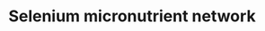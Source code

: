 ---
annotations:
- id: PW:0000133
  parent: classic metabolic pathway
  type: Pathway Ontology
  value: selenoamino acid metabolic pathway
- id: PW:0000002
  parent: classic metabolic pathway
  type: Pathway Ontology
  value: classic metabolic pathway
authors:
- Egoyenechea
- AlexanderPico
- Thomas
- Ommen
- MaintBot
- Evelo
- MartijnVanIersel
- Jildau
- Khanspers
- Damariz
- Andra
- Egonw
- Mkutmon
- MirellaKalafati
- DeSl
- Eweitz
- Marvin M2
- Susan
citedin:
- link: PMC8635790
  title: Selenotranscriptome Network in Non-alcoholic Fatty Liver Disease (2021)
- link: PMC8418865
  title: 'Copy Number Variants Captured by the Array Comparative Genomic Hybridization
    in a Cohort of Patients Affected with Hereditary Colorectal Cancer in Sri Lanka:
    The First CNV Analysis Study of the Hereditary Colorectal Cancer in the Sri Lankan
    Population (2021)'
- link: PMC7929374
  title: Identification of biomarkers and pathways for the SARS-CoV-2 infections that
    make complexities in pulmonary arterial hypertension patients (2021)
- link: PMC7779061
  title: 'WikiPathways: connecting communities (2021)'
- link: PMC7665362
  title: Network-based identification genetic effect of SARS-CoV-2 infections to Idiopathic
    pulmonary fibrosis (IPF) patients (2020)
- link: PMC3268570
  title: Nutrigenetics, Nutrigenomics, and Selenium (2011)
- link: PMC2989004
  title: 'The Micronutrient Genomics Project: a community-driven knowledge base for
    micronutrient research (2010)'
- link: PMC12198134
  title: Investigation of the relationship between chronic hepatitis B and tuberculosis
    using bioinformatics and systems biology approaches (2025)
- link: PMC12049027
  title: 'Decoding per- and polyfluoroalkyl substances (PFAS) in hepatocellular carcinoma:
    a multi-omics and computational toxicology approach (2025)'
- link: PMC3995708
  title: Separate and combined effects of DNMT and HDAC inhibitors in treating human
    multi-drug resistant osteosarcoma HosDXR150 cell line (2014)
- link: PMC11857022
  title: Proteomic Approach to Study the Effect of Pneumocystis jirovecii Colonization
    in Idiopathic Pulmonary Fibrosis (2025)
communities:
- Micronutrients
description: 'The selenium-centred micronutrient biological network. The most relevant
  biochemical processes related to selenium in the context of metabolism, oxidation
  and inflammation are represented. Also, the compartmental separation (intracellular
  vs. plasma) is presented, identifying the selenium centred plasma metabolome. A
  selenoprotein database exists at:  http://www.selenodb.org.  Proteins on this pathway
  have targeted assays available via the [CPTAC Assay Portal](https://assays.cancer.gov/available_assays?wp_id=WP15)'
last-edited: 2025-08-12
ndex: c06a6a39-8b61-11eb-9e72-0ac135e8bacf
organisms:
- Homo sapiens
redirect_from:
- /index.php/Pathway:WP15
- /instance/WP15
- /instance/WP15_r140336
revision: r140336
schema-jsonld:
- '@context': https://schema.org/
  '@id': https://wikipathways.github.io/pathways/WP15.html
  '@type': Dataset
  creator:
    '@type': Organization
    name: WikiPathways
  description: 'The selenium-centred micronutrient biological network. The most relevant
    biochemical processes related to selenium in the context of metabolism, oxidation
    and inflammation are represented. Also, the compartmental separation (intracellular
    vs. plasma) is presented, identifying the selenium centred plasma metabolome.
    A selenoprotein database exists at:  http://www.selenodb.org.  Proteins on this
    pathway have targeted assays available via the [CPTAC Assay Portal](https://assays.cancer.gov/available_assays?wp_id=WP15)'
  keywords:
  - 15-HETE
  - 5,10-Methylene-THF
  - 5,6-Epoxytetraene
  - 5-HETE
  - 5-HPETE
  - 5-methyl-THF
  - 8-Isoprostaglandin F2a
  - 8-OHdG
  - ABCA1
  - ACT
  - ADP
  - ALA
  - ALB
  - ALOX15B
  - ALOX5
  - APOA1
  - APOA1-NO2Tyr
  - APOB
  - ATP
  - Arachidonic acid
  - Ascorbate
  - Ascorbic acid
  - CBS
  - CCL2
  - COX1
  - COX2
  - CRP
  - CTH
  - Calcium
  - Catalase
  - Chlorine
  - Cholesterol
  - Copper
  - Cystathionine
  - Cysteine
  - DGLA
  - DHA
  - DIO1
  - DIO2
  - DIO3
  - DPA
  - Dehydroascorbic acid
  - Dihydrolipoate
  - EPA
  - F2-Isoprostane
  - FAD
  - FGA
  - FGB
  - FGG
  - FLAD1
  - FLAP
  - FMN
  - Factor VII
  - Fibrin
  - Folic acid
  - Fructosamine
  - GGT1
  - GPX 1
  - GPX 2
  - GPX 3
  - GPX 4
  - GPX 6
  - GSH
  - GSR
  - GSSG
  - Glucose
  - HBA1
  - HBB
  - HDL
  - HDL-C
  - HDL/APOA1
  - HDL/SAA
  - HNO₂
  - HOCl
  - Heme
  - Homocysteine
  - Hydroxykynurenine
  - Hypoxanthine
  - H₂O
  - H₂O₂
  - IFNg
  - IL10
  - IL1B
  - IL6
  - INS
  - INSR
  - Iodine
  - Iron
  - KMO
  - Kynureninase
  - Kynurenine
  - LDL
  - LDLR
  - Leukotriene A4
  - Leukotriene B4
  - Leukotriene C4
  - Leukotriene D4
  - Leukotriene E4
  - Leukotriene F4
  - Linoleic acid
  - Lipoic acid
  - Lipoxin A4
  - Lipoxin B4
  - MDA
  - MPO
  - MTHFR
  - MTR
  - Manganese
  - Methionine
  - Methionine sulfoxide
  - NADP+
  - NADPH
  - NFKB1
  - NFKB2
  - 'NO'
  - NO₂
  - Niacin
  - Niacinamide
  - Nicotinamidase
  - Nitrotyrosine
  - O3
  - ONOO-/ONOOH
  - O₂
  - O₂-radical (aka Hyperoxid or superoxide)
  - PAI-1
  - PGD2
  - PGE1
  - PGE2
  - PGE3
  - PGF2a
  - PGG2
  - PGH2
  - PGH3
  - PGI2
  - PLG
  - PMP
  - PNPO
  - PRDX1
  - PRDX2
  - PRDX3
  - PRDX4
  - PRDX5
  - Pyridoxal 5'-phosphate
  - Quinolinic Acid
  - R-Triiodothyronine (rT3)
  - RELA
  - RFK
  - RNS
  - ROS
  - Riboflavin
  - SAA1
  - SAA2
  - SAA3
  - SAA4
  - SOD1
  - SOD2
  - SOD3
  - SPS2
  - SRB1
  - SelH
  - SelI
  - SelK
  - SelM
  - SelN
  - SelO
  - SelP
  - SelR
  - SelS
  - SelT
  - SelV
  - SelW
  - Selenide
  - Selenium
  - Selenocysteine
  - Selenophosphate
  - Sep15
  - Serine
  - TAG
  - THF
  - TNFa
  - TRXR1
  - TRXR2
  - TRXR3
  - Thrombin
  - Thromboxane A2
  - Thromboxane B2
  - Thyroxine (T4)
  - Triiodothyronine (T3)
  - Trx-(SH)2
  - Trx-S2
  - Tryptophan
  - Uric acid
  - VLDL
  - VLDL-TAG
  - VLDL/APOB
  - Vitamin B12
  - Xanthine
  - Xantine oxidase
  - Zinc
  - a-Tocopherol
  - oxLDL
  - sICAM-1
  - tPA
  license: CC0
  name: Selenium micronutrient network
seo: CreativeWork
title: Selenium micronutrient network
wpid: WP15
---